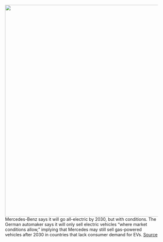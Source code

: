 <img src='https://cdn.vox-cdn.com/thumbor/UapHonzVfOSA9yqGW7XEO7X8eFE=/0x0:6397x4265/1200x800/filters:focal(2688x1622:3710x2644)/cdn.vox-cdn.com/uploads/chorus_image/image/69617023/1234068952.0.jpg' width='700px' /><br/>
Mercedes-Benz says it will go all-electric by 2030, but with conditions. The German automaker says it will only sell electric vehicles “where market conditions allow,” implying that Mercedes may still sell gas-powered vehicles after 2030 in countries that lack consumer demand for EVs.
<a href='https://www.theverge.com/2021/7/22/22588587/mercedes-benz-electric-ev-2030-caveat'> Source <a/>